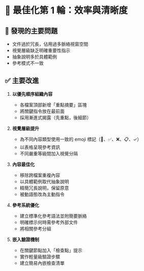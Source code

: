# 🔄 最佳化第 1 輪：效率與清晰度

## 🚨 發現的主要問題

- 文件過於冗長，佔用過多脈絡視窗空間
- 視覺層級缺乏明確重要性指示
- 抽象說明多於具體範例
- 參考模式不一致

## ✅ 主要改進

1. **以優先順序組織內容**

   - 各檔案頂部新增「重點摘要」區塊
   - 將關鍵指令放在最前面
   - 採用漸進式揭露（先重點，後細節）

2. **視覺層級提升**

   - 為不同內容類型使用一致的 emoji 標記（🚨、✅、❌、📋、✓）
   - 以表格呈現參考資訊
   - 不同嚴重等級間加入視覺分隔

3. **內容最佳化**

   - 移除跨檔案重複內容
   - 以具體範例取代抽象說明
   - 精簡冗長說明，保留原意
   - 被動語態改為主動指令

4. **參考系統優化**

   - 建立標準化參考語法並附簡要脈絡
   - 明確標示何時需參考外部文件
   - 將相關參考分組

5. **嵌入驗證機制**
   - 在關鍵節點加入「檢查點」提示
   - 實作輕量級驗證步驟
   - 建立簡易內嵌檢查清單
